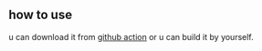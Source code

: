 ## how to use
u can download it from [github action](https://github.com/lctoolsweb/LunarCoreToolsLocal/actions)
or u can build it by yourself.
